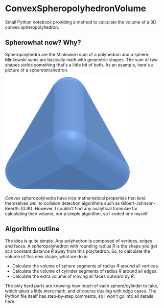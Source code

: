 # ConvexSpheropolyhedronVolume
Small Python notebook providing a method to calculate the volume of a 3D convex spheropolyhedron.

## Spherowhat now? Why? ##

Spheropolyhedra are the Minkowski sum of a polyhedron and a sphere. Minkowski sums are basically math with geometric shapes. The sum of two shapes yields something that's a little bit of both. As an example, here's a picture of a spherotetrahedron.

![Spherotetrahedron](Spherotetrahedron.png)

*Convex* spheropolyhedra have nice mathematical properties that lend themselves well to collision detection algorithms such as  Gilbert-Johnson-Keerthi (GJK). However, I couldn't find any analytical formulae for calculating their volume, nor a simple algorithm, so I coded one myself. 

## Algorithm outline ##

The idea is quite simple. Any polyhedron is composed of vertices, edges and faces. A *sphero*polyhedron with rounding radius *R* is the shape you get at a constant distance *R* away from this polyhedron. So, to calculate the volume of this new shape, what we do is:

- Calculate the volume of sphere segments of radius *R* around all vertices.
- Calculate the volume of cylinder segments of radius *R* around all edges.
- Calculate the extra volume of moving all faces outward by *R*.

The only hard parts are knowing how much of each sphere/cylinder to take, which takes a little more math, and of course dealing with edge cases. The Python file itself has step-by-step comments, so I won't go into all details here.
